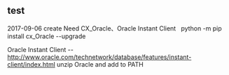 ## test ##
2017-09-06 create
Need CX_Oracle、Oracle Instant Client
    python -m pip install cx_Oracle --upgrade

Oracle Instant Client -- http://www.oracle.com/technetwork/database/features/instant-client/index.html
unzip Oracle and add to PATH
